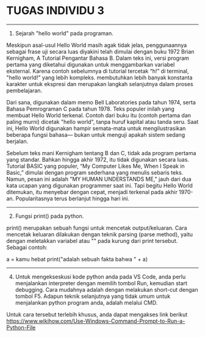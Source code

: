 # TUGAS INDIVIDU 3

*****************************************************************************************

1. Sejarah "hello world" pada programan.

Meskipun asal-usul Hello World masih agak tidak jelas, penggunaannya sebagai frase uji secara luas diyakini telah dimulai dengan buku 1972 Brian Kernigham, A Tutorial Pengantar Bahasa B. Dalam teks ini, versi program pertama yang diketahui digunakan untuk menggambarkan variabel eksternal. Karena contoh sebelumnya di tutorial tercetak “h!” di terminal, "hello world!" yang lebih kompleks. membutuhkan lebih banyak konstanta karakter untuk ekspresi dan merupakan langkah selanjutnya dalam proses pembelajaran.

Dari sana, digunakan dalam memo Bell Laboratories pada tahun 1974, serta Bahasa Pemrograman C pada tahun 1978. Teks populer inilah yang membuat Hello World terkenal. Contoh dari buku itu (contoh pertama dan paling murni) dicetak "hello world", tanpa huruf kapital atau tanda seru. Saat ini, Hello World digunakan hampir semata-mata untuk mengilustrasikan beberapa fungsi bahasa— bukan untuk menguji apakah sistem sedang berjalan.

Sebelum teks mani Kernigham tentang B dan C, tidak ada program pertama yang standar. Bahkan hingga akhir 1972, itu tidak digunakan secara luas. Tutorial BASIC yang populer, “My Computer Likes Me, When I Speak in Basic,” dimulai dengan program sederhana yang menulis sebaris teks. Namun, pesan ini adalah "MY HUMAN UNDERSTANDS ME," jauh dari dua kata ucapan yang digunakan programmer saat ini. Tapi begitu Hello World ditemukan, itu menyebar dengan cepat, menjadi terkenal pada akhir 1970-an. Popularitasnya terus berlanjut hingga hari ini. 

*****************************************************************************************

2. Fungsi print() pada python.

print() merupakan sebuah fungsi untuk mencetak output/keluaran. Cara mencetak keluaran dilakukan dengan teknik parsing (parse method), yaitu dengan meletakkan variabel atau "" pada kurung dari print tersebut. Sebagai contoh:

a = kamu hebat
print("adalah sebuah fakta bahwa " + a)

*****************************************************************************************

4. Untuk mengekseskusi kode python anda pada VS Code, anda perlu menjalankan interpreter dengan memilih tombol Run, kemudian start debugging. Cara mudahnya adalah dengan melakukan short-cut dengan tombol F5. Adapun teknik selanjutnya yang tidak umum untuk menjalankan python program anda, adalah melalui CMD. 

Untuk cara tersebut terlebih khusus, anda dapat mengakses link berikut https://www.wikihow.com/Use-Windows-Command-Prompt-to-Run-a-Python-File

